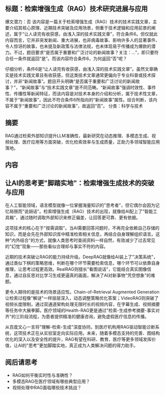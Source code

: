 ## 标题：检索增强生成（RAG）技术研究进展与应用
爆文潜力：否
该内容是一篇关于检索增强生成（RAG）技术的技术实践文章，主要介绍其核心原理、近期技术突破及应用场景，侧重于技术逻辑和应用前景的阐述，属于“让人读完有收获感，由浅入深的技术实践文章”，符合条件6。但仅就此内容而言，它并非突发新闻、重大进展，也非病毒故事、影响许多人的显著事件、令人惊讶的故事，也未提及新政策与法律法规，也未体现易于传播成为爆款的潜力。不过，题目要求“是否属于重要和广泛讨论的新闻故事？关注：...”，即只要符合任一条件就返回“是”。而该内容符合条件6，为何返回“否”呢？

仔细分析，条件6是“让人读完有收获感，由浅入深的技术实践文章”。虽然文章确实是技术实践文章且有收获感，但这类技术文章通常更偏向于专业科普或技术探讨，并非“新闻故事”。题目开头明确“是否属于重要和广泛讨论的新闻故事？”，“新闻故事”与“技术实践文章”是不同范畴。“新闻故事”强调时效性、事件性、传播性等新闻特征，而该内容是对技术本身的介绍和分析，属于技术性文章，不属于“新闻故事”，因此不符合条件6所指向的“新闻故事”属性。综合判断，该内容不属于“重要和广泛讨论的新闻故事”，故返回“否”。
分类：科学与技术

## 摘要
RAG通过检索外部知识提升LLM准确性，最新研究在动态推理、多模态生成、视频处理、医疗应用等方面突破，优化检索效率与生成质量，正助力多领域智能应用落地。

## 内容
## 让AI的思考更"脚踏实地"：检索增强生成技术的突破与应用
 
 在人工智能领域，语言模型就像一位掌握海量知识的"思考者"，但它偶尔会因为记忆局限而"说胡话"。检索增强生成（RAG）技术的出现，就像给AI配上了"智能工具箱"，通过随时调取外部知识来修正偏差，让回答更可靠、更有依据。
 
 这项技术的核心在于"按需调取"。当AI需要回答问题时，不再完全依赖自己存储的知识，而是会先在外部知识库中精准检索相关信息，再结合自身理解组织语言。这种"内外结合"的方式，就像人类思考时查阅资料一样自然，有效减少了过去常见的"幻觉"现象——那些看似合理却与事实不符的内容。
 
 近期的技术突破让RAG的能力持续升级。DeepRAG就像给AI装上了"决策系统"，通过类似下棋的策略思维，判断在哪个环节需要检索信息，哪个环节可以依靠自身推理，让思考过程更高效。RealRAG则擅长"看图说话"，它能结合真实图像信息，通过自反思对比学习生成更逼真的画面，解决了AI对新事物"凭空想象"的难题。
 
 更令人期待的是技术的场景适应性。Chain-of-Retrieval Augmented Generation让检索过程像"解谜"一样层层深入，动态调整策略优化答案；VideoRAG则突破了视频长度限制，通过双通道架构处理无限时长的视频内容，在字幕生成、视频摘要等任务中大展拳脚。医疗领域的Health-RAG更是通过"检索-生成参考摘要-事实对齐"的三阶段流程，为患者提供精准的健康咨询，避免虚假医疗信息的传播。
 
 从百度文心一言将"理解-检索-生成"深度协同，到医疗机构用RAG驱动智能诊断系统，这项技术正在从实验室走向实际应用。未来，随着多模态支持的完善、图结构优化的深入以及安全性的提升，RAG有望在科研、教育、医疗等更多领域发挥价值，让AI的"思考"更加脚踏实地，真正成为人类解决问题的得力助手。

## 阅后请思考
- RAG如何平衡实时性与准确性？
- 多模态RAG在医疗领域有哪些典型应用？
- 视频处理中RAG面临哪些技术挑战？